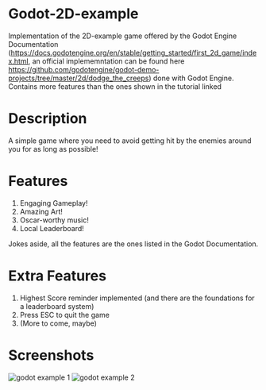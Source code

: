 # Godot-2D-example
Implementation of the 2D-example game offered by the Godot Engine Documentation (https://docs.godotengine.org/en/stable/getting_started/first_2d_game/index.html, an official implememntation can be found here https://github.com/godotengine/godot-demo-projects/tree/master/2d/dodge_the_creeps) done with Godot Engine. Contains more features than the ones shown in the tutorial linked 
# Description
A simple game where you need to avoid getting hit by the enemies around you for as long as possible!
# Features
1. Engaging Gameplay!
2. Amazing Art!
3. Oscar-worthy music!
4. Local Leaderboard!

Jokes aside, all the features are the ones listed in the Godot Documentation.
# Extra Features
1. Highest Score reminder implemented (and there are the foundations for a leaderboard system)
2. Press ESC to quit the game
3. (More to come, maybe)
# Screenshots

![godot example 1](https://github.com/AsaiAshita/Godot-2D-example/assets/114286827/943dccbd-3265-4d2d-9433-7b18206cc94e)
![godot example 2](https://github.com/AsaiAshita/Godot-2D-example/assets/114286827/7c1cbff6-833a-4c0f-acd6-4b278905b87d)
